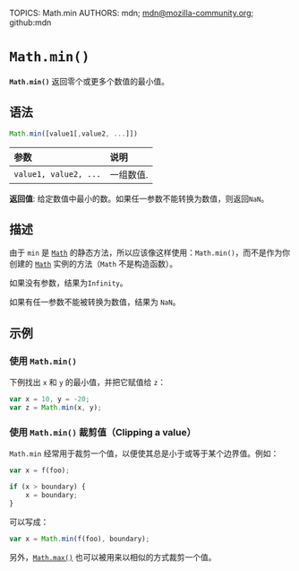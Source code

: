 TOPICS: Math.min
AUTHORS: mdn; mdn@mozilla-community.org; github:mdn

# `Math.min()`

**`Math.min()`** 返回零个或更多个数值的最小值。

## 语法

```javascript
Math.min([value1[,value2, ...]])
```

| 参数 | 说明 |
| :-- | :-- |
| `value1, value2, ...` | 一组数值. |

**返回值**: 给定数值中最小的数。如果任一参数不能转换为数值，则返回`NaN`。

## 描述

由于 `min` 是 [`Math`](/zh-hans/webfrontend/Math) 的静态方法，所以应该像这样使用：`Math.min()`，而不是作为你创建的
[`Math`](/zh-hans/webfrontend/Math) 实例的方法（`Math` 不是构造函数）。

如果没有参数，结果为`Infinity`。

如果有任一参数不能被转换为数值，结果为 `NaN`。

## 示例

### 使用 `Math.min()`

下例找出 `x` 和 `y` 的最小值，并把它赋值给 `z`：

```javascript
var x = 10, y = -20;
var z = Math.min(x, y);
```

### 使用 `Math.min()` 裁剪值（Clipping a value）

`Math.min` 经常用于裁剪一个值，以便使其总是小于或等于某个边界值。例如：

```javascript
var x = f(foo);

if (x > boundary) {
    x = boundary;
}
```

可以写成：

```javascript
var x = Math.min(f(foo), boundary);
```

另外，[`Math.max()`](/zh-hans/webfrontend/Math.max) 也可以被用来以相似的方式裁剪一个值。
